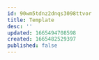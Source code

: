```yaml
---
id: 90wm5tdnz2dnqs3098ttvor
title: Template
desc: ''
updated: 1665494708598
created: 1665482529397
published: false
---
```

